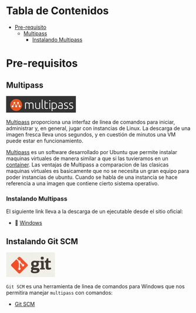 # Tabla de Contenidos

- [Pre-requisito](#pre-requisitos)
    - [Multipass](#multipass)
        - [Instalando Multipass](#instalando-multipass)

# Pre-requisitos

## Multipass

![multipass](assets/img/multipass_logo.png)

[Multipass](https://multipass.run) proporciona una interfaz de línea de comandos para iniciar, administrar y, en general, jugar con instancias 
de Linux. La descarga de una imagen fresca lleva unos segundos, y en cuestión de minutos una VM puede estar en 
funcionamiento.

[Multipass](https://multipass.run) es un software desarrollado por Ubuntu que permite instalar maquinas virtuales de manera similar
a que si las tuvieramos en un [container](https://www.docker.com).
Las ventajas de Multipass a comparacion de las clasicas maquinas virtuales es basicamente que no se necesita un gran
equipo para poder instancias de ubuntu.
Cuando se habla de una instancia se hace referencia a una imagen que contiene cierto sistema operativo.

### Instalando Multipass

El siguiente link lleva a la descarga de un ejecutable desde el sitio oficial:

- :link: [Windows](https://github.com/canonical/multipass/releases/download/v1.2.1/multipass-1.2.1%2Bwin-win64.exe)

## Instalando Git SCM

![Git SCM](assets/img/git_logo.png)

`Git SCM` es una herramienta de linea de comandos para Windows que nos permitira manejar `multipass` con comandos:

- [Git SCM](https://git-scm.com/downloads) 